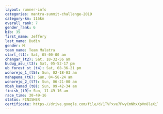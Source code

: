 ```yaml
---
layout: runner-info 
categories: mantra-summit-challenge-2019 
category-km: 116km 
overall_rank: 7
gender_rank: 6
bib: 35
first_name: Jeffery
last_name: Budin
gender: M
team_name: Team Malatra
start_(t1): Sat, 05-00-00 am
changar_(t2): Sat, 10-32-56 am
budug_asu_(t3): Sat, 05-52-17 pm
ub_forest_st_(t4): Sat, 08-36-21 pm
wonorejo_1_(t5): Sun, 02-18-03 am
mahapena_(t6): Sun, 04-58-24 am
wonorejo_2_(t7): Sun, 06-21-00 am
mbah_kamad_(t8): Sun, 09-42-34 am
finish_(t9): Sun, 11-49-16 am
race_time: 30-49-16
status: FINISHER
certificate: https-//drive.google.com/file/d/1TVPxve7PwyCmNhxXpVn8leXiTFVgKMib/view?usp=sharing
---
```

